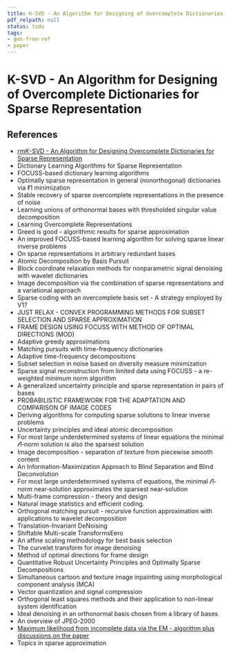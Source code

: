 ```yaml
---
title: K-SVD - An Algorithm for Designing of Overcomplete Dictionaries for Sparse Representation
pdf_relpath: null
status: todo
tags:
- gen-from-ref
- paper
---
```


# K-SVD - An Algorithm for Designing of Overcomplete Dictionaries for Sparse Representation

## References

- [$rm K$-SVD - An Algorithm for Designing Overcomplete Dictionaries for Sparse Representation](./rm-k-svd-an-algorithm-for-designing-overcomplete-dictionaries-for-sparse-representation.md)
- Dictionary Learning Algorithms for Sparse Representation
- FOCUSS-based dictionary learning algorithms
- Optimally sparse representation in general (nonorthogonal) dictionaries via ℓ1 minimization
- Stable recovery of sparse overcomplete representations in the presence of noise
- Learning unions of orthonormal bases with thresholded singular value decomposition
- Learning Overcomplete Representations
- Greed is good - algorithmic results for sparse approximation
- An improved FOCUSS-based learning algorithm for solving sparse linear inverse problems
- On sparse representations in arbitrary redundant bases
- Atomic Decomposition by Basis Pursuit
- Block coordinate relaxation methods for nonparametric signal denoising with wavelet dictionaries
- Image decomposition via the combination of sparse representations and a variational approach
- Sparse coding with an overcomplete basis set - A strategy employed by V1?
- JUST RELAX - CONVEX PROGRAMMING METHODS FOR SUBSET SELECTION AND SPARSE APPROXIMATION
- FRAME DESIGN USING FOCUSS WITH METHOD OF OPTIMAL DIRECTIONS (MOD)
- Adaptive greedy approximations
- Matching pursuits with time-frequency dictionaries
- Adaptive time-frequency decompositions
- Subset selection in noise based on diversity measure minimization
- Sparse signal reconstruction from limited data using FOCUSS - a re-weighted minimum norm algorithm
- A generalized uncertainty principle and sparse representation in pairs of bases
- PROBABILISTIC FRAMEWORK FOR THE ADAPTATION AND COMPARISON OF IMAGE CODES
- Deriving algorithms for computing sparse solutions to linear inverse problems
- Uncertainty principles and ideal atomic decomposition
- For most large underdetermined systems of linear equations the minimal 𝓁1‐norm solution is also the sparsest solution
- Image decomposition - separation of texture from piecewise smooth content
- An Information-Maximization Approach to Blind Separation and Blind Deconvolution
- For most large underdetermined systems of equations, the minimal 𝓁1‐norm near‐solution approximates the sparsest near‐solution
- Multi-frame compression - theory and design
- Natural image statistics and efficient coding.
- Orthogonal matching pursuit - recursive function approximation with applications to wavelet decomposition
- Translation-Invariant DeNoising
- Shiftable Multi-scale TransformsEero
- An affine scaling methodology for best basis selection
- The curvelet transform for image denoising
- Method of optimal directions for frame design
- Quantitative Robust Uncertainty Principles and Optimally Sparse Decompositions
- Simultaneous cartoon and texture image inpainting using morphological component analysis (MCA)
- Vector quantization and signal compression
- Orthogonal least squares methods and their application to non-linear system identification
- Ideal denoising in an orthonormal basis chosen from a library of bases
- An overview of JPEG-2000
- [Maximum likelihood from incomplete data via the EM - algorithm plus discussions on the paper](./maximum-likelihood-from-incomplete-data-via-the-em-algorithm-plus-discussions-on-the-paper.md)
- Topics in sparse approximation
